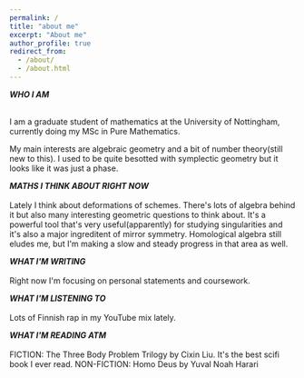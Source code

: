 ```yaml
---
permalink: /
title: "about me"
excerpt: "About me"
author_profile: true
redirect_from: 
  - /about/
  - /about.html
---
```





<b><i>WHO I AM</i></b>
<br><br>

I am a graduate student of mathematics at the University of Nottingham, currently doing my MSc in Pure Mathematics. 

My main interests are algebraic geometry and a bit of number theory(still new to this). I used to be quite besotted with symplectic geometry but it looks like it was just a phase.


<b><i>MATHS I THINK ABOUT RIGHT NOW</i></b>
<br><br>
  Lately I think about deformations of schemes. There's lots of algebra behind it but also many interesting geometric questions to think about. It's a powerful tool that's very useful(apparently) for studying singularities and it's also a major ingreditent of mirror symmetry. Homological algebra still eludes me, but I'm making a slow and steady progress in that area as well. 
  
  
<b><i>WHAT I'M WRITING</i></b> 
<br><br>
Right now I'm focusing on personal statements and coursework. 


<b><i>WHAT I'M LISTENING TO</i></b> 
<br><br>
Lots of Finnish rap in my YouTube mix lately. 


<b><i>WHAT I'M READING ATM</i></b> 
<br><br>
FICTION: The Three Body Problem Trilogy by Cixin Liu. It's the best scifi book I ever read.
NON-FICTION: Homo Deus by Yuval Noah Harari

